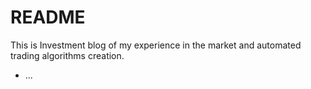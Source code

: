 # README

This is Investment blog of my experience in the market and automated trading algorithms creation.

* ...
